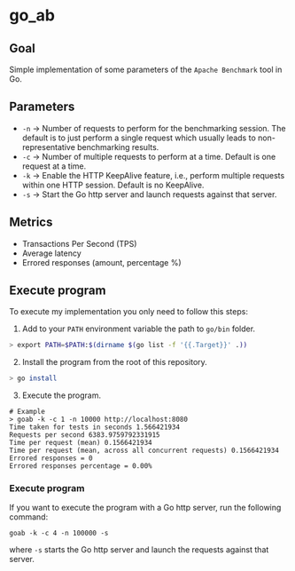# go_ab

## Goal

Simple implementation of some parameters of the `Apache Benchmark` tool in Go.

## Parameters

* `-n` -> 
Number of requests to perform for the benchmarking session. The default is to just perform a single request which usually leads to non-representative benchmarking results.
* `-c` -> Number of multiple requests to perform at a time. Default is one request at a time.
* `-k` -> Enable the HTTP KeepAlive feature, i.e., perform multiple requests within one HTTP session. Default is no KeepAlive.
* `-s` -> Start the Go http server and launch requests against that server.

## Metrics

* Transactions Per Second (TPS)
* Average latency
* Errored responses (amount, percentage %)

## Execute program

To execute my implementation you only need to follow this steps:

1. Add to your `PATH` environment variable the path to `go/bin` folder.

``` bash
> export PATH=$PATH:$(dirname $(go list -f '{{.Target}}' .))
```

2. Install the program from the root of this repository.

``` bash
> go install
```

3. Execute the program.

```
# Example
> goab -k -c 1 -n 10000 http://localhost:8080
Time taken for tests in seconds 1.566421934
Requests per second 6383.9759792331915
Time per request (mean) 0.1566421934
Time per request (mean, across all concurrent requests) 0.1566421934
Errored responses = 0
Errored responses percentage = 0.00%
```

### Execute program

If you want to execute the program with a Go http server, run the following command:

```
goab -k -c 4 -n 100000 -s
```

where `-s` starts the Go http server and launch the requests against that server.